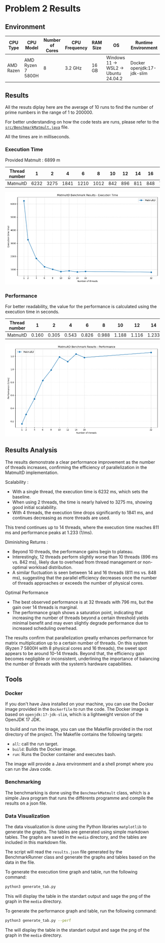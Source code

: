 # Problem 2 Results

## Environment

| CPU Type | CPU Model | Number of Cores | CPU Frequency | RAM Size | OS | Runtime Environment |
|----------|-----------|-----------------|---------------|----------|----|---------------------|
| AMD Razen | AMD Ryzen 7 5800H | 8 | 3.2 GHz | 16 GB | Windows 11 -> WSL2 -> Ubuntu 24.04.2 | Docker openjdk:17-jdk-slim |

## Results

All the resuts diplay here are the average of 10 runs to find the number of prime numbers in the range of 1 to 200000.

For better understanding on how the code tests are runs, please refer to the [`src/BenchmarkMatmult.java`](src/BenchmarkMatmult.java) file.

All the times are in milliseconds.

### Execution Time

Provided Matmult : 6899 m

| Thread number | 1 | 2 | 4 | 6 | 8 | 10 | 12 | 14 | 16 | 32 |
|---------------|----|----|----|----|----|----|----|----|----|----|
| MatmultD | 6232 | 3275 | 1841 | 1210 | 1012 | 842 | 896 | 811 | 848 | 796 |

![exec time graph](./media/exec_time.png)

### Performance

For better readability, the value for the performance is calculated using the execution time in seconds.

| Thread number | 1 | 2 | 4 | 6 | 8 | 10 | 12 | 14 | 16 | 32 |
|---------------|----|----|----|----|----|----|----|----|----|----|
| MatmultD | 0.160 | 0.305 | 0.543 | 0.826 | 0.988 | 1.188 | 1.116 | 1.233 | 1.179 | 1.256 |

![performance graph](./media/performance.png)

## Results Analysis

The results demonstrate a clear performance improvement as the number of threads increases, confirming the efficiency of parallelization in the MatmultD implementation.

Scalability :
- With a single thread, the execution time is 6232 ms, which sets the baseline.
- When using 2 threads, the time is nearly halved to 3275 ms, showing good initial scalability.
- With 4 threads, the execution time drops significantly to 1841 ms, and continues decreasing as more threads are used.

This trend continues up to 14 threads, where the execution time reaches 811 ms and performance peaks at 1.233 (1/ms).

Diminishing Returns :
- Beyond 10 threads, the performance gains begin to plateau.
- Interestingly, 12 threads perform slightly worse than 10 threads (896 ms vs. 842 ms), likely due to overhead from thread management or non-optimal workload distribution.
- A similar fluctuation is seen between 14 and 16 threads (811 ms vs. 848 ms), suggesting that the parallel efficiency decreases once the number of threads approaches or exceeds the number of physical cores.

Optimal Performance
- The best observed performance is at 32 threads with 796 ms, but the gain over 14 threads is marginal.
- The performance graph shows a saturation point, indicating that increasing the number of threads beyond a certain threshold yields minimal benefit and may even slightly degrade performance due to increased scheduling overhead.

The results confirm that parallelization greatly enhances performance for matrix multiplication up to a certain number of threads. On this system (Ryzen 7 5800H with 8 physical cores and 16 threads), the sweet spot appears to be around 10–14 threads. Beyond that, the efficiency gain becomes negligible or inconsistent, underlining the importance of balancing the number of threads with the system’s hardware capabilities.

## Tools

### Docker

If you don't have Java installed on your machine, you can use the Docker image provided in the `Dockerfile` to run the code. The Docker image is based on `openjdk:17-jdk-slim`, which is a lightweight version of the OpenJDK 17 JDK.

to build and run the image, you can use the Makefile provided in the root directory of the project. The Makefile contains the following targets:
- `all`: call the run target.
- `build`: Builds the Docker image.
- `run`: Runs the Docker container and executes bash.

The image will provide a Java environment and a shell prompt where you can run the Java code.

### Benchmarking

The benchmarking is done using the `BenchmarkMatmult` class, which is a simple Java program that runs the différents programme and compile the results on a json file.

### Data Visualization

The data visualization is done using the Python libraries `matplotlib` to generate the graphs. The tables are generated using simple markdown tables.
The graphs are saved in the `media` directory, and the tables are included in this markdown file.

The script will read the `results.json` file generated by the BenchmarkRunner class and generate the graphs and tables based on the data in the file.

To generate the execution time graph and table, run the following command:
```bash
python3 generate_tab.py
```
This will display the table in the standart output and sage the png of the graph in the `media` directory.

To generate the performance graph and table, run the following command:
```bash
python3 generate_tab.py --perf
```
The will display the table in the standart output and sage the png of the graph in the `media` directory.
